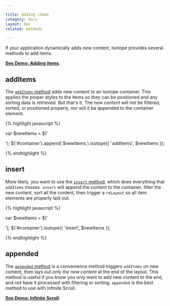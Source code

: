 ```yaml
---

title: Adding items
category: docs
layout: doc
related: methods

---
```


If your application dynamically adds new content, Isotope provides several methods to add items.

[**See Demo: Adding items**](../demos/adding-items.html).

## addItems

The [`addItems` method](methods.html#additems) adds new content to an Isotope container. This applies the proper styles to the items so they can be positioned and any sorting data is retrieved. But that's it. The new content will _not_ be filtered, sorted, or positioned properly, nor will it be appended to the container element.

{% highlight javascript %}

var $newItems = $('<div class="item" /><div class="item" /><div class="item" />');
$('#container').append( $newItems ).isotope({ 'addItems', $newItems });

{% endhighlight %}

## insert

More likely, you want to use the [`insert` method](methods.html#insert), which does everything that `addItems` misses. `insert` will append the content to the container, filter the new content, sort all the content, then trigger a `reLayout` so all item elements are properly laid out.

{% highlight javascript %}

var $newItems = $('<div class="item" /><div class="item" /><div class="item" />');
$('#container').isotope({ 'insert', $newItems });

{% endhighlight %}

## appended

The [`appended` method](methods.html#appended) is a convenience method triggers `addItems` on new content, then lays out _only the new content_ at the end of the layout. This method is useful if you know you only want to add new content to the end, and not have it processed with filtering or sorting.  `appended` is the best method to use with Infinite Scroll.

[**See Demo: Infinite Scroll**](../demos/infinite-scroll.html).

